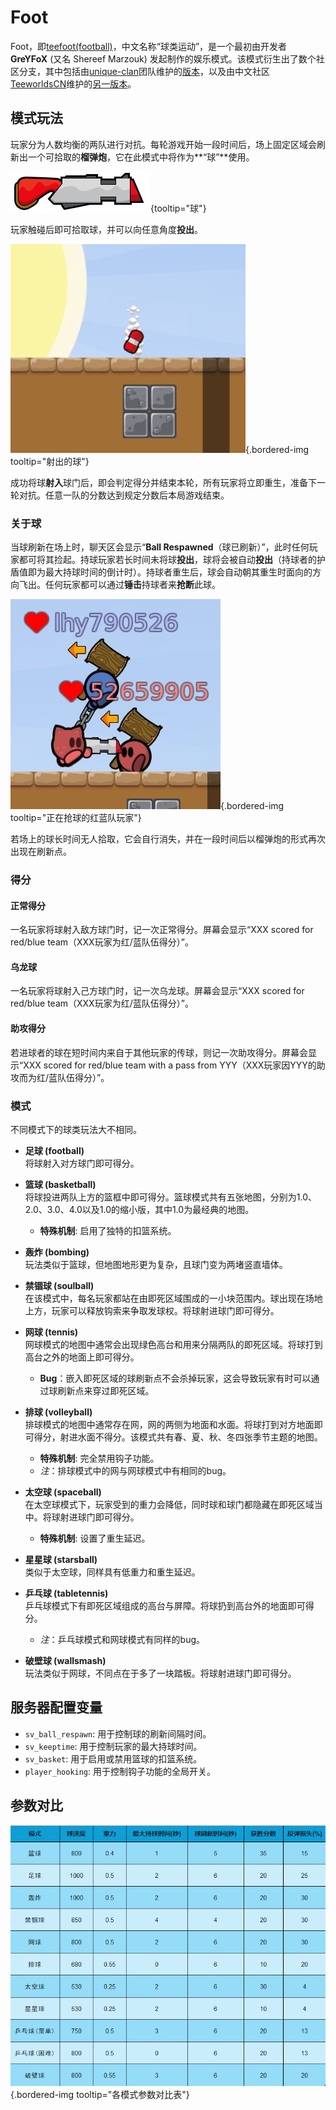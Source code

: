 # Foot
Foot，即[teefoot(football)](https://github.com/unique-clan/football)，中文名称“球类运动”，是一个最初由开发者 **GreYFoX** (又名 Shereef Marzouk) 发起制作的娱乐模式。该模式衍生出了数个社区分支，其中包括由[unique-clan](https://github.com/unique-clan)团队维护的[版本](https://github.com/unique-clan/football)，以及由中文社区[TeeworldsCN](https://github.com/TeeworldsCN)维护的[另一版本](https://github.com/TeeworldsCN/teeworlds-teefoot)。


## 模式玩法
玩家分为人数均衡的两队进行对抗。每轮游戏开始一段时间后，场上固定区域会刷新出一个可拾取的**榴弹炮**，它在此模式中将作为**“球”**使用。

![球](resources/foot/ball.jpg){tooltip="球"}

玩家触碰后即可拾取球，并可以向任意角度**投出**。

![射出的球](resources/foot/entityball.jpg){.bordered-img tooltip="射出的球"}

成功将球**射入**球门后，即会判定得分并结束本轮，所有玩家将立即重生，准备下一轮对抗。任意一队的分数达到规定分数后本局游戏结束。

### 关于球
当球刷新在场上时，聊天区会显示“**Ball Respawned**（球已刷新）”，此时任何玩家都可将其捡起。持球玩家若长时间未将球**投出**，球将会被自动**投出**（持球者的护盾值即为最大持球时间的倒计时）。持球者重生后，球会自动朝其重生时面向的方向飞出。任何玩家都可以通过**锤击**持球者来**抢断**此球。

![正在抢球的红蓝队玩家](resources/foot/catch.jpg){.bordered-img tooltip="正在抢球的红蓝队玩家"}

若场上的球长时间无人拾取，它会自行消失，并在一段时间后以榴弹炮的形式再次出现在刷新点。

### 得分
#### 正常得分

一名玩家将球射入敌方球门时，记一次正常得分。屏幕会显示“XXX scored for red/blue team（XXX玩家为红/蓝队伍得分）”。

#### 乌龙球

一名玩家将球射入己方球门时，记一次乌龙球。屏幕会显示“XXX scored for red/blue team（XXX玩家为红/蓝队伍得分）”。

#### 助攻得分

若进球者的球在短时间内来自于其他玩家的传球，则记一次助攻得分。屏幕会显示“XXX scored for red/blue team with a pass from YYY（XXX玩家因YYY的助攻而为红/蓝队伍得分）”。


### 模式
不同模式下的球类玩法大不相同。

- **足球 (football)**  
  将球射入对方球门即可得分。

- **篮球 (basketball)**  
  将球投进两队上方的篮框中即可得分。篮球模式共有五张地图，分别为1.0、2.0、3.0、4.0以及1.0的缩小版，其中1.0为最经典的地图。
    - **特殊机制**: 启用了独特的扣篮系统。

- **轰炸 (bombing)**  
  玩法类似于篮球，但地图地形更为复杂，且球门变为两堵竖直墙体。

- **禁锢球 (soulball)**  
  在该模式中，每名玩家都站在由即死区域围成的一小块范围内。球出现在场地上方，玩家可以释放钩索来争取发球权。将球射进球门即可得分。

- **网球 (tennis)**  
  网球模式的地图中通常会出现绿色高台和用来分隔两队的即死区域。将球打到高台之外的地面上即可得分。
    - **Bug**：嵌入即死区域的球刷新点不会杀掉玩家，这会导致玩家有时可以通过球刷新点来穿过即死区域。

- **排球 (volleyball)**  
  排球模式的地图中通常存在网，网的两侧为地面和水面。将球打到对方地面即可得分，射进水面不得分。该模式共有春、夏、秋、冬四张季节主题的地图。
    - **特殊机制**: 完全禁用钩子功能。
    - *注*：排球模式中的网与网球模式中有相同的bug。

- **太空球 (spaceball)**  
  在太空球模式下，玩家受到的重力会降低，同时球和球门都隐藏在即死区域当中。将球射进球门即可得分。
    - **特殊机制**: 设置了重生延迟。

- **星星球 (starsball)**  
  类似于太空球，同样具有低重力和重生延迟。

- **乒乓球 (tabletennis)**  
  乒乓球模式下有即死区域组成的高台与屏障。将球扔到高台外的地面即可得分。
    - *注*：乒乓球模式和网球模式有同样的bug。

- **破壁球 (wallsmash)**  
  玩法类似于网球，不同点在于多了一块踏板。将球射进球门即可得分。

## 服务器配置变量  

- `sv_ball_respawn`: 用于控制球的刷新间隔时间。
- `sv_keeptime`: 用于控制玩家的最大持球时间。
- `sv_basket`: 用于启用或禁用篮球的扣篮系统。
- `player_hooking`: 用于控制钩子功能的全局开关。

## 参数对比
![各模式参数对比表](resources/foot/info.jpg){.bordered-img tooltip="各模式参数对比表"}